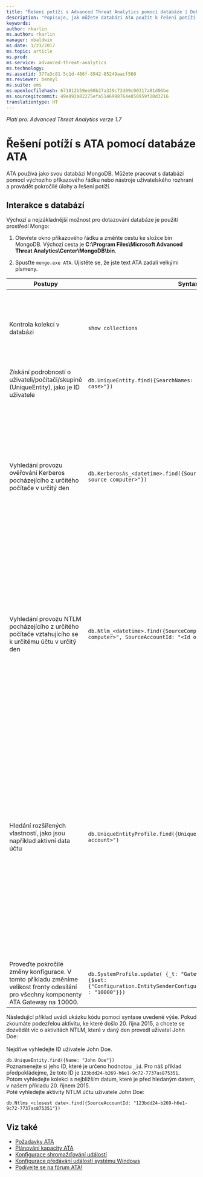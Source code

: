 ```yaml
---
title: "Řešení potíží s Advanced Threat Analytics pomocí databáze | Dokumentace Microsoftu"
description: "Popisuje, jak můžete databázi ATA použít k řešení potíží."
keywords: 
author: rkarlin
ms.author: rkarlin
manager: mbaldwin
ms.date: 1/23/2017
ms.topic: article
ms.prod: 
ms.service: advanced-threat-analytics
ms.technology: 
ms.assetid: 377a3c81-5c1d-486f-8942-85249aacf560
ms.reviewer: bennyl
ms.suite: ems
ms.openlocfilehash: 671812b59ee00b27a329c72d09c00317a81d06be
ms.sourcegitcommit: 49e892a82275efa5146998764e850959f20d3216
translationtype: HT
---
```

*Platí pro: Advanced Threat Analytics verze 1.7*



# <a name="troubleshooting-ata-using-the-ata-database"></a>Řešení potíží s ATA pomocí databáze ATA
ATA používá jako svou databázi MongoDB.
Můžete pracovat s databází pomocí výchozího příkazového řádku nebo nástroje uživatelského rozhraní a provádět pokročilé úlohy a řešení potíží.

## <a name="interacting-with-the-database"></a>Interakce s databází
Výchozí a nejzákladnější možnost pro dotazování databáze je použití prostředí Mongo:

1.  Otevřete okno příkazového řádku a změňte cestu ke složce bin MongoDB. Výchozí cesta je **C:\Program Files\Microsoft Advanced Threat Analytics\Center\MongoDB\bin**.

2.  Spusťte `mongo.exe ATA`. Ujistěte se, že jste text ATA zadali velkými písmeny.

|Postupy|Syntaxe|Poznámky|
|-------------|----------|---------|
|Kontrola kolekcí v databázi|`show collections`|Užitečné jako koncový test ke zjištění, že se provoz zapisuje do databáze a že ATA přijímá událost 4776.|
|Získání podrobností o uživateli/počítači/skupině (UniqueEntity), jako je ID uživatele|`db.UniqueEntity.find({SearchNames: "<name of entity in lower case>"})`||
|Vyhledání provozu ověřování Kerberos pocházejícího z určitého počítače v určitý den|`db.KerberosAs_<datetime>.find({SourceComputerId: "<Id of the source computer>"})`|Chcete-li získat &lt;ID zdrojového počítače&gt;, můžete dát dotaz na kolekce UniqueEntity, jak ukazuje příklad.<br /><br />Každý typ síťové aktivity, jako je například ověřování Kerberos, má svou vlastní kolekci pro datum UTC.|
|Vyhledání provozu NTLM pocházejícího z určitého počítače vztahujícího se k určitému účtu v určitý den|`db.Ntlm_<datetime>.find({SourceComputerId: "<Id of the source computer>", SourceAccountId: "<Id of the account>"})`|Chcete-li získat &lt;ID zdrojového počítače&gt; a &lt;ID účtu&gt;, můžete dát dotaz na kolekce UniqueEntity, jak ukazuje příklad.<br /><br />Každý typ síťové aktivity, jako je například ověřování NTLM, má svou vlastní kolekci pro datum UTC.|
|Hledání rozšířených vlastností, jako jsou například aktivní data účtu |`db.UniqueEntityProfile.find({UniqueEntityId: "<Id of the account>")`|Chcete-li získat &lt;ID účtu&gt;, můžete dát dotaz na kolekce UniqueEntity, jak ukazuje příklad.<br>Název vlastnosti, která zobrazuje data, ve kterých byl účet aktivní, se nazývá ActiveDates. Například můžete chtít vědět, jestli má účet alespoň 21 dnů aktivity, aby bylo možné pro něj spustit algoritmus strojového učení abnormálního chování.|
|Proveďte pokročilé změny konfigurace. V tomto příkladu změníme velikost fronty odesílání pro všechny komponenty ATA Gateway na 10000.|`db.SystemProfile.update( {_t: "GatewaySystemProfile"} ,`<br>`{$set:{"Configuration.EntitySenderConfiguration.EntityBatchBlockMaxSize" : "10000"}})`|`|

Následující příklad uvádí ukázku kódu pomocí syntaxe uvedené výše. Pokud zkoumáte podezřelou aktivitu, ke které došlo 20. října 2015, a chcete se dozvědět víc o aktivitách NTLM, které v daný den provedl uživatel John Doe:<br /><br />Nejdříve vyhledejte ID uživatele John Doe.

`db.UniqueEntity.find({Name: "John Doe"})`<br>Poznamenejte si jeho ID, které je určeno hodnotou `_id`. Pro náš příklad předpokládejme, že toto ID je `123bdd24-b269-h6e1-9c72-7737as875351`.<br>Potom vyhledejte kolekci s nejbližším datum, které je před hledaným datem, v našem příkladu 20. říjnem 2015.<br>Poté vyhledejte aktivity NTLM účtu uživatele John Doe: 

`db.Ntlms_<closest date>.find({SourceAccountId: "123bdd24-b269-h6e1-9c72-7737as875351"})`

## <a name="see-also"></a>Viz také
- [Požadavky ATA](/advanced-threat-analytics/plan-design/ata-prerequisites)
- [Plánování kapacity ATA](/advanced-threat-analytics/plan-design/ata-capacity-planning)
- [Konfigurace shromažďování událostí](/advanced-threat-analytics/deploy-use/configure-event-collection)
- [Konfigurace předávání událostí systému Windows](/advanced-threat-analytics/deploy-use/configure-event-collection#configuring-windows-event-forwarding)
- [Podívejte se na fórum ATA!](https://social.technet.microsoft.com/Forums/security/home?forum=mata)
